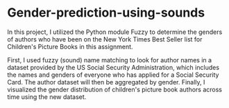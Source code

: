 # Gender-prediction-using-sounds
In this project, I utilized the Python module Fuzzy to determine the genders of authors who have been on the New York Times Best Seller list for Children's Picture Books in this assignment. 

First, I used fuzzy (sound) name matching to look for author names in a dataset provided by the US Social Security Administration, which includes the names and genders of everyone who has applied for a Social Security Card. The author dataset will then be aggregated by gender. Finally, I visualized the gender distribution of children's picture book authors across time using the new dataset.
